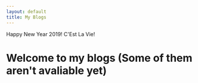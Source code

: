 ```yaml
---
layout: default
title: My Blogs
---
```


<aside class="greeting">Happy New Year 2019! C'Est La Vie!</aside>

# Welcome to my blogs (Some of them aren't avaliable yet)

<div style="display: none;">

  ## Markdown Sheet

  <ul class="posts">
    {% for post in site.posts reversed %}
      {% if post.tags contains "markdown" %}
      <li><a href="{{ BASE_PATH }}{{ post.url }}">{{ post.index_title }}</a> ({{ post.date | date_to_string }})</li>
      {% endif %}
    {% endfor %}
  </ul>
</div>
